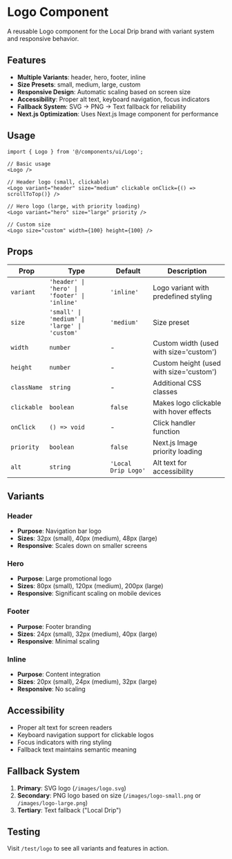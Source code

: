 # Logo Component

A reusable Logo component for the Local Drip brand with variant system and responsive behavior.

## Features

- **Multiple Variants**: header, hero, footer, inline
- **Size Presets**: small, medium, large, custom
- **Responsive Design**: Automatic scaling based on screen size
- **Accessibility**: Proper alt text, keyboard navigation, focus indicators
- **Fallback System**: SVG → PNG → Text fallback for reliability
- **Next.js Optimization**: Uses Next.js Image component for performance

## Usage

```tsx
import { Logo } from '@/components/ui/Logo';

// Basic usage
<Logo />

// Header logo (small, clickable)
<Logo variant="header" size="medium" clickable onClick={() => scrollToTop()} />

// Hero logo (large, with priority loading)
<Logo variant="hero" size="large" priority />

// Custom size
<Logo size="custom" width={100} height={100} />
```

## Props

| Prop | Type | Default | Description |
|------|------|---------|-------------|
| `variant` | `'header' \| 'hero' \| 'footer' \| 'inline'` | `'inline'` | Logo variant with predefined styling |
| `size` | `'small' \| 'medium' \| 'large' \| 'custom'` | `'medium'` | Size preset |
| `width` | `number` | - | Custom width (used with size='custom') |
| `height` | `number` | - | Custom height (used with size='custom') |
| `className` | `string` | - | Additional CSS classes |
| `clickable` | `boolean` | `false` | Makes logo clickable with hover effects |
| `onClick` | `() => void` | - | Click handler function |
| `priority` | `boolean` | `false` | Next.js Image priority loading |
| `alt` | `string` | `'Local Drip Logo'` | Alt text for accessibility |

## Variants

### Header
- **Purpose**: Navigation bar logo
- **Sizes**: 32px (small), 40px (medium), 48px (large)
- **Responsive**: Scales down on smaller screens

### Hero
- **Purpose**: Large promotional logo
- **Sizes**: 80px (small), 120px (medium), 200px (large)
- **Responsive**: Significant scaling on mobile devices

### Footer
- **Purpose**: Footer branding
- **Sizes**: 24px (small), 32px (medium), 40px (large)
- **Responsive**: Minimal scaling

### Inline
- **Purpose**: Content integration
- **Sizes**: 20px (small), 24px (medium), 32px (large)
- **Responsive**: No scaling

## Accessibility

- Proper alt text for screen readers
- Keyboard navigation support for clickable logos
- Focus indicators with ring styling
- Fallback text maintains semantic meaning

## Fallback System

1. **Primary**: SVG logo (`/images/logo.svg`)
2. **Secondary**: PNG logo based on size (`/images/logo-small.png` or `/images/logo-large.png`)
3. **Tertiary**: Text fallback ("Local Drip")

## Testing

Visit `/test/logo` to see all variants and features in action.